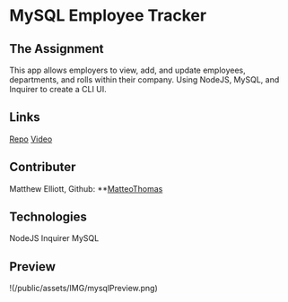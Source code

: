 # MySQL Employee Tracker

## The Assignment
This app allows employers to view, add, and update employees, departments, and rolls within their company. Using NodeJS, MySQL, and Inquirer to create a CLI UI.

## Links
[Repo](https://github.com/MatteoThomas/MYSQL-Employee-Tracker)
[Video](https://drive.google.com/file/d/1jGfYHx5l8TI5WrzwcFq0fc11xcTDHeec/view)

## Contributer
 Matthew Elliott, Github: **[MatteoThomas](https://github.com/MatteoThomas)

## Technologies
NodeJS
Inquirer
MySQL

## Preview
!(/public/assets/IMG/mysqlPreview.png)
